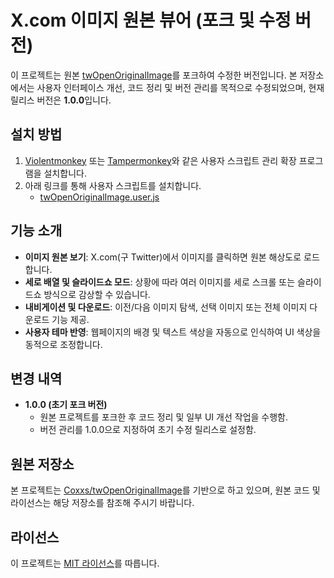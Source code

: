 # X.com 이미지 원본 뷰어 (포크 및 수정 버전)

이 프로젝트는 원본 [twOpenOriginalImage](https://github.com/Coxxs/twOpenOriginalImage)를 포크하여 수정한 버전입니다. 본 저장소에서는 사용자 인터페이스 개선, 코드 정리 및 버전 관리를 목적으로 수정되었으며, 현재 릴리스 버전은 **1.0.0**입니다.

## 설치 방법

1. [Violentmonkey](https://violentmonkey.github.io/) 또는 [Tampermonkey](https://www.tampermonkey.net/)와 같은 사용자 스크립트 관리 확장 프로그램을 설치합니다.
2. 아래 링크를 통해 사용자 스크립트를 설치합니다.
   - [twOpenOriginalImage.user.js](https://github.com/PiesP/twOpenOriginalImage/raw/main/twOpenOriginalImage.user.js)

## 기능 소개

- **이미지 원본 보기**: X.com(구 Twitter)에서 이미지를 클릭하면 원본 해상도로 로드합니다.
- **세로 배열 및 슬라이드쇼 모드**: 상황에 따라 여러 이미지를 세로 스크롤 또는 슬라이드쇼 방식으로 감상할 수 있습니다.
- **내비게이션 및 다운로드**: 이전/다음 이미지 탐색, 선택 이미지 또는 전체 이미지 다운로드 기능 제공.
- **사용자 테마 반영**: 웹페이지의 배경 및 텍스트 색상을 자동으로 인식하여 UI 색상을 동적으로 조정합니다.

## 변경 내역

- **1.0.0 (초기 포크 버전)**
  - 원본 프로젝트를 포크한 후 코드 정리 및 일부 UI 개선 작업을 수행함.
  - 버전 관리를 1.0.0으로 지정하여 초기 수정 릴리스로 설정함.

## 원본 저장소

본 프로젝트는 [Coxxs/twOpenOriginalImage](https://github.com/Coxxs/twOpenOriginalImage)를 기반으로 하고 있으며, 원본 코드 및 라이선스는 해당 저장소를 참조해 주시기 바랍니다.

## 라이선스

이 프로젝트는 [MIT 라이선스](https://opensource.org/licenses/MIT)를 따릅니다.
